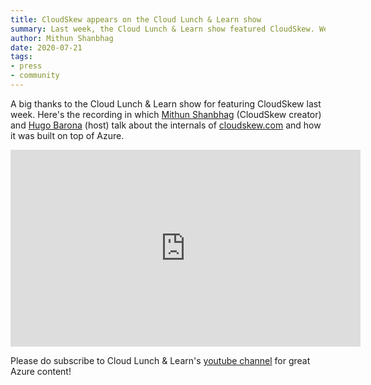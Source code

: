 ```yaml
---
title: CloudSkew appears on the Cloud Lunch & Learn show
summary: Last week, the Cloud Lunch & Learn show featured CloudSkew. We discussed how CloudSkew's internals were built on top of Azure.
author: Mithun Shanbhag
date: 2020-07-21
tags: 
- press
- community
---
```


A big thanks to the Cloud Lunch & Learn show for featuring CloudSkew last week. Here's the recording in which [Mithun Shanbhag](https://twitter.com/mithunshanbhag) (CloudSkew creator) and [Hugo Barona](https://twitter.com/HmsBarona) (host) talk about the internals of [cloudskew.com](https://www.cloudskew.com) and how it was built on top of Azure.

<iframe width="560" height="315" src="https://www.youtube.com/embed/aZyPlXiXsqY" frameborder="0" allow="accelerometer; autoplay; encrypted-media; gyroscope; picture-in-picture" allowfullscreen></iframe>

Please do subscribe to Cloud Lunch & Learn's [youtube channel](https://www.youtube.com/channel/UCHZeZzSlTtmfgPozIq8J2Kw) for great Azure content!

